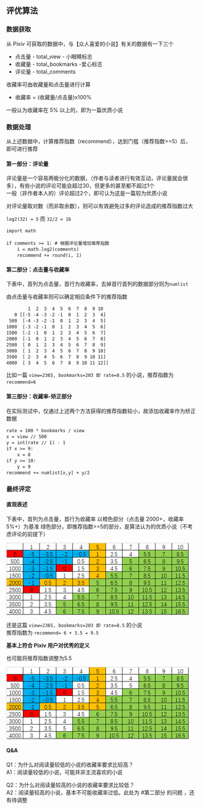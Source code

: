 ##  评优算法
### 数据获取

从 Pixiv 可获取的数据中，与【众人喜爱的小说】有关的数据有一下三个

-   点击量 -  total_view - 小眼睛标志
-   收藏量 -  total_bookmarks -爱心标志
-   评论量 -  total_comments  

收藏率可由收藏量和点击量进行计算

- 收藏率 =  (收藏量/点击量)x100%

一般认为收藏率在  5% 以上的，即为一篇优质小说

### 数据处理

从上述数据中，计算推荐指数（recommend），达到门槛（推荐指数>=5）后，即可进行推荐

#### 第一部分：评论量

评论量是一个容易两极分化的数据，（作者与读者进行有效互动，评论量就会很多），有些小说的评论可能会超过30，但更多的甚至都不超过1个  
一般（非作者本人的）评论超过2个，即可认为这是一篇较为优质小说

对评论量取对数（而非取余数），则可以有效避免过多的评论造成的推荐指数过大

`log2(32) = 5` 而 `32/2 = 16`
```
import math

if comments >= 1: # 根据评论量增加推荐指数
	i = math.log2(comments)
	recommend += round(i, 1)
```

#### 第二部分：点击量与收藏率

下表中，首列为点击量，首行为收藏率，去掉首行首列的数据部分则为`numlist`

由点击量与收藏率则可以确定相应条件下的推荐指数

```
        1  2  3  4  5  6  7  8  9 10 
   0 [[-5 -4 -3 -2 -1  0  1  2  3  4]
 500  [-4 -3 -2 -1  0  1  2  3  4  5]
1000  [-3 -2 -1  0  1  2  3  4  5  6]
1500  [-2 -1  0  1  2  3  4  5  6  7]
2000  [-1  0  1  2  3  4  5  6  7  8]
2500  [ 0  1  2  3  4  5  6  7  8  9]
3000  [ 1  2  3  4  5  6  7  8  9 10]
3500  [ 2  3  4  5  6  7  8  9 10 11]
4000  [ 3  4  5  6  7  8  9 10 11 12]]
```
比如一篇 ` view=2365, bookmarks=203 即 rate=8.5 ` 的小说，推荐指数为 ` recommend=6 `

#### 第三部分：收藏率-矫正部分

在实际测试中，仅通过上述两个方法获得的推荐指数较小，故添加收藏率作为矫正数据

```
rate = 100 * bookmarks / view
x = view // 500
y = int(rate // 1) - 1
if x >= 9:
	x = 8
if y >= 10:
	y = 9
recommend += numlist[x,y] + y/2
```

### 最终评定

#### 直观表述

下表中，首列为点击量，首行为收藏率
以橙色部分（点击量 2000+，收藏率5%+）为基准
绿色部分，即推荐指数>=5的部分，是算法认为的优质小说（不考虑评论的前提下）

![评定表1](https://raw.githubusercontent.com/DowneyRem/FurryNovels/main/TelegramBot/Recommend.png)

还是这篇 ` view=2365, bookmarks=203 即 rate=8.5 ` 的小说  
推荐指数为 ` recommend= 6 + 3.5 = 9.5 `  

**基本上符合 Pixiv 用户对优秀的定义**


也可能将推荐指数调整为5.5

![评定表2](https://raw.githubusercontent.com/DowneyRem/FurryNovels/main/TelegramBot/Recommend2.png)


#### Q&A

Q1：为什么对阅读量较低的小说的收藏率要求比较高？  
A1：阅读量较低的小说，可能并非主流喜欢的小说  

Q2：为什么对阅读量较高的小说的收藏率要求比较低？  
A2：阅读量较高的小说，基本不可能收藏率过低。此处为 #第二部分 的问题 ，还有待调整

 

